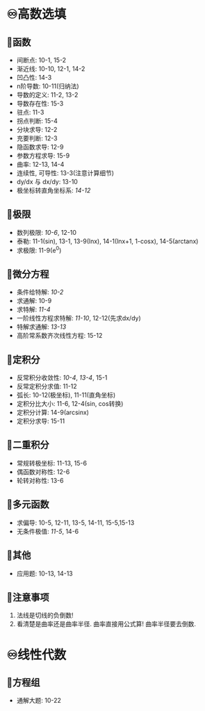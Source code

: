 # ♾️高数选填
## 💫函数
- 间断点: 10-1, 15-2
- 渐近线: 10-10, 12-1, 14-2
- 凹凸性: 14-3
- n阶导数: 10-11(归纳法)
- 导数的定义: 11-2, 13-2
- 导数存在性: 15-3
- 驻点: 11-3
- 拐点判断: 15-4
- 分块求导: 12-2
- 充要判断: 12-3
- 隐函数求导: 12-9
- 参数方程求导: 15-9
- 曲率: 12-13, 14-4
- 连续性, 可导性: 13-3(注意计算细节)
- dy/dx 与 dx/dy: 13-10
- 极坐标转直角坐标系: *14-12*

## 💫极限
- 数列极限: *10-6*, 12-10
- 泰勒: 11-1(sin), 13-1, 13-9(lnx), 14-1(lnx+1, 1-cosx), 14-5(arctanx)
- 求极限: 11-9(e<sup>0</sup>)


## 💫微分方程
- 条件给特解: *10-2*
- 求通解: 10-9
- 求特解: *11-4*
- 一阶线性方程求特解: *11-10*, 12-12(先求dx/dy)
- 特解求通解: *13-13*
- 高阶常系数齐次线性方程: 15-12

## 💫定积分
- 反常积分收敛性: *10-4*, *13-4*, 15-1
- 反常定积分求值: 11-12
- 弧长: 10-12(极坐标), 11-11(直角坐标)
- 定积分比大小: 11-6, 12-4(sin, cos转换)
- 定积分计算: 14-9(arcsinx)
- 定积分求导: 15-11

## 💫二重积分
- 常规转极坐标: 11-13, 15-6
- 偶函数对称性: 12-6
- 轮转对称性: 13-6

## 💫多元函数
- 求偏导: 10-5, 12-11, 13-5, 14-11, 15-5,15-13
- 无条件极值: *11-5*, 14-6

## 💫其他
- 应用题: 10-13, 14-13

## 💫注意事项
1. 法线是切线的负倒数!
2. 看清楚是曲率还是曲率半径. 曲率直接用公式算! 曲率半径要去倒数.



# ♾️线性代数
## 💫方程组
- 通解大题: 10-22












